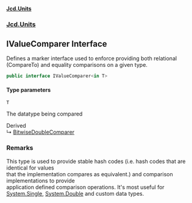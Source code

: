 #### [Jcd.Units](index.md 'index')
### [Jcd.Units](Jcd.Units.md 'Jcd.Units')

## IValueComparer<T> Interface

Defines a marker interface used to enforce providing both relational (CompareTo) and equality comparisons on a given type.

```csharp
public interface IValueComparer<in T>
```
#### Type parameters

<a name='Jcd.Units.IValueComparer_T_.T'></a>

`T`

The datatype being compared

Derived  
&#8627; [BitwiseDoubleComparer](Jcd.Units.DoubleComparisons.BitwiseDoubleComparer.md 'Jcd.Units.DoubleComparisons.BitwiseDoubleComparer')

### Remarks
This type is used to provide stable hash codes (i.e. hash codes that are identical for values  
that the implementation compares as equivalent.) and comparison implementations to provide  
application defined comparison operations. It's most useful for [System.Single](https://docs.microsoft.com/en-us/dotnet/api/System.Single 'System.Single'), [System.Double](https://docs.microsoft.com/en-us/dotnet/api/System.Double 'System.Double') and custom data types.